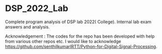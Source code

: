 # DSP_2022_Lab
Complete program analysis of DSP lab 2022( College).
Internal lab exam answers and analysis.



Acknowledgement : The codes for the repo has been developed with help from various other repos etc.
                 I would like to acknowledge  https://github.com/senthilkumarIRTT/Python-for-Digital-Signal-Processing.
